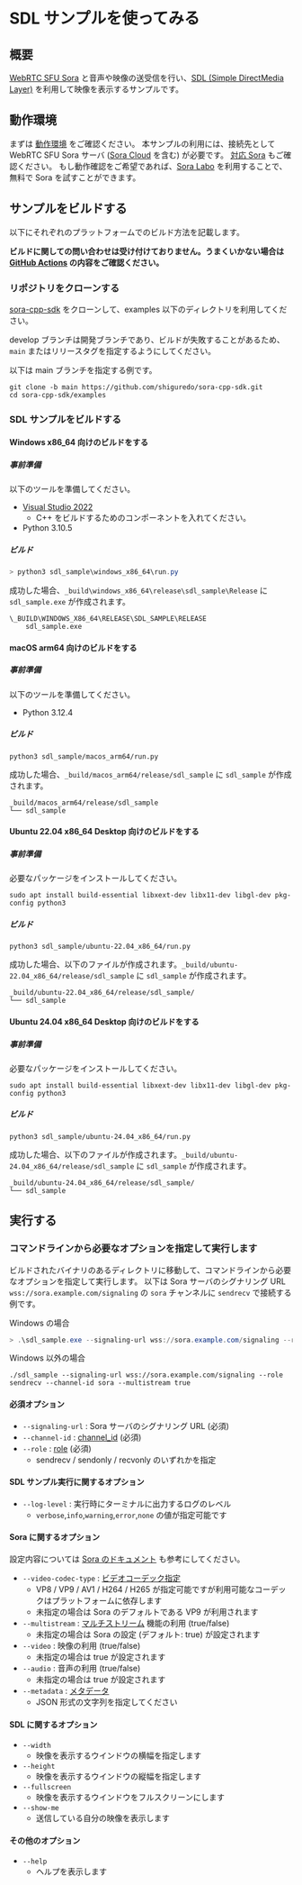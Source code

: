 # SDL サンプルを使ってみる

## 概要

[WebRTC SFU Sora](https://sora.shiguredo.jp/) と音声や映像の送受信を行い、[SDL (Simple DirectMedia Layer)](https://www.libsdl.org/) を利用して映像を表示するサンプルです。

## 動作環境

まずは [動作環境](../../README.md#動作環境) をご確認ください。
本サンプルの利用には、接続先として WebRTC SFU Sora サーバ ([Sora Cloud](https://sora-cloud.shiguredo.jp/) を含む) が必要です。
[対応 Sora](../../README.md#対応-sora) もご確認ください。
もし動作確認をご希望であれば、[Sora Labo](https://sora-labo.shiguredo.jp/) を利用することで、無料で Sora を試すことができます。

## サンプルをビルドする

以下にそれぞれのプラットフォームでのビルド方法を記載します。

**ビルドに関しての問い合わせは受け付けておりません。うまくいかない場合は [GitHub Actions](https://github.com/shiguredo/sora-cpp-sdk/blob/develop/.github/workflows/build.yml) の内容をご確認ください。**

### リポジトリをクローンする

[sora-cpp-sdk](https://github.com/shiguredo/sora-cpp-sdk) をクローンして、examples 以下のディレクトリを利用してください。

develop ブランチは開発ブランチであり、ビルドが失敗することがあるため、 `main` またはリリースタグを指定するようにしてください。

以下は main ブランチを指定する例です。

```shell
git clone -b main https://github.com/shiguredo/sora-cpp-sdk.git
cd sora-cpp-sdk/examples
```

### SDL サンプルをビルドする

#### Windows x86_64 向けのビルドをする

##### 事前準備

以下のツールを準備してください。

- [Visual Studio 2022](https://visualstudio.microsoft.com/ja/downloads/)
  - C++ をビルドするためのコンポーネントを入れてください。
- Python 3.10.5

##### ビルド

```powershell
> python3 sdl_sample\windows_x86_64\run.py
```

成功した場合、`_build\windows_x86_64\release\sdl_sample\Release` に `sdl_sample.exe` が作成されます。

```
\_BUILD\WINDOWS_X86_64\RELEASE\SDL_SAMPLE\RELEASE
    sdl_sample.exe
```

#### macOS arm64 向けのビルドをする

##### 事前準備

以下のツールを準備してください。

- Python 3.12.4

##### ビルド

```shell
python3 sdl_sample/macos_arm64/run.py
```

成功した場合、`_build/macos_arm64/release/sdl_sample` に `sdl_sample` が作成されます。

```
_build/macos_arm64/release/sdl_sample
└── sdl_sample
```

#### Ubuntu 22.04 x86_64 Desktop 向けのビルドをする

##### 事前準備

必要なパッケージをインストールしてください。

```shell
sudo apt install build-essential libxext-dev libx11-dev libgl-dev pkg-config python3
```

##### ビルド

```shell
python3 sdl_sample/ubuntu-22.04_x86_64/run.py
```

成功した場合、以下のファイルが作成されます。`_build/ubuntu-22.04_x86_64/release/sdl_sample` に `sdl_sample` が作成されます。

```
_build/ubuntu-22.04_x86_64/release/sdl_sample/
└── sdl_sample
```

#### Ubuntu 24.04 x86_64 Desktop 向けのビルドをする

##### 事前準備

必要なパッケージをインストールしてください。

```shell
sudo apt install build-essential libxext-dev libx11-dev libgl-dev pkg-config python3
```

##### ビルド

```shell
python3 sdl_sample/ubuntu-24.04_x86_64/run.py
```

成功した場合、以下のファイルが作成されます。`_build/ubuntu-24.04_x86_64/release/sdl_sample` に `sdl_sample` が作成されます。

```
_build/ubuntu-24.04_x86_64/release/sdl_sample/
└── sdl_sample
```

## 実行する

### コマンドラインから必要なオプションを指定して実行します

ビルドされたバイナリのあるディレクトリに移動して、コマンドラインから必要なオプションを指定して実行します。
以下は Sora サーバのシグナリング URL `wss://sora.example.com/signaling` の `sora` チャンネルに `sendrecv` で接続する例です。

Windows の場合

```powershell
> .\sdl_sample.exe --signaling-url wss://sora.example.com/signaling --role sendrecv --channel-id sora --multistream true
```

Windows 以外の場合

```shell
./sdl_sample --signaling-url wss://sora.example.com/signaling --role sendrecv --channel-id sora --multistream true
```

#### 必須オプション

- `--signaling-url` : Sora サーバのシグナリング URL (必須)
- `--channel-id` : [channel_id](https://sora-doc.shiguredo.jp/SIGNALING#ee30e9) (必須)
- `--role` : [role](https://sora-doc.shiguredo.jp/SIGNALING#6d21b9) (必須)
  - sendrecv / sendonly / recvonly のいずれかを指定

#### SDL サンプル実行に関するオプション

- `--log-level` : 実行時にターミナルに出力するログのレベル
  - `verbose`,`info`,`warning`,`error`,`none` の値が指定可能です

#### Sora に関するオプション

設定内容については [Sora のドキュメント](https://sora-doc.shiguredo.jp/SIGNALING) も参考にしてください。

- `--video-codec-type` : [ビデオコーデック指定](https://sora-doc.shiguredo.jp/SIGNALING#d47f4d)
  - VP8 / VP9 / AV1 / H264 / H265 が指定可能ですが利用可能なコーデックはプラットフォームに依存します
  - 未指定の場合は Sora のデフォルトである VP9 が利用されます
- `--multistream` : [マルチストリーム](https://sora-doc.shiguredo.jp/SIGNALING#808bc2) 機能の利用 (true/false)
  - 未指定の場合は Sora の設定 (デフォルト: true) が設定されます
- `--video` : 映像の利用 (true/false)
  - 未指定の場合は true が設定されます
- `--audio` : 音声の利用 (true/false)
  - 未指定の場合は true が設定されます
- `--metadata` : [メタデータ](https://sora-doc.shiguredo.jp/SIGNALING#414142)
  - JSON 形式の文字列を指定してください

#### SDL に関するオプション

- `--width`
  - 映像を表示するウインドウの横幅を指定します
- `--height`
  - 映像を表示するウインドウの縦幅を指定します
- `--fullscreen`
  - 映像を表示するウインドウをフルスクリーンにします
- `--show-me`
  - 送信している自分の映像を表示します

#### その他のオプション

- `--help`
  - ヘルプを表示します
